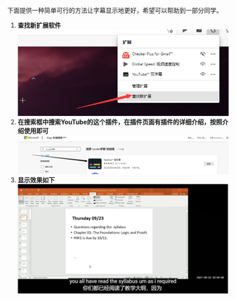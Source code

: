 下面提供一种简单可行的方法让字幕显示地更好，希望可以帮助到一部分同学。

1. **查找新扩展软件**
   <img src="./step1.png" alt="查找新扩展软件" style="zoom: 87%;" />
2. **在搜索框中搜索YouTube的这个插件，在插件页面有插件的详细介绍，按照介绍使用即可**
   <img src="./step2.png" alt="在搜索框中搜索YouTube的这个插件" style="zoom: 80%;" />
3. **显示效果如下**
   <img src="./preview.png" alt="显示效果" style="zoom: 80%;" />
